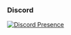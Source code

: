 ### Discord
[![Discord Presence](https://lanyard.cnrad.dev/api/1175725280237731895)](https://discord.com/users/1175725280237731895)

